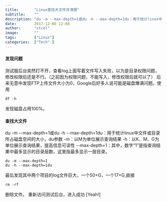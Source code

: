 ```yaml
---
title:       "Linux查找大文件并清理"
subtitle:    ""
description: "du -m --max-depth=1或du -h --max-depth=1du：用于统计linux中文件或目录所占磁盘空间的大小"
date:        2017-12-06 12:08
author:      "xtcel"
image:       ""
tags:        ["Linux"]
categories:  ["Tech" ]
---
```


#### 发现问题

测试服后台突然打不开，查看log上面写着文件写入失败，以为是目录权限问题，修改权限后还是不行。（之前因为权限问题，不能写入，修改权限后就可以了）
后来无意中发现FTP上传文件大小为0，Google后好多人说可能是磁盘爆满问题。使用

```shell
df -h
```

发现磁盘占用100%。

#### 查找大文件

du -m --max-depth=1或du -h --max-depth=1du：用于统计linux中文件或目录所占磁盘空间的大小，du参数
-m：以M为单位展示查询结果
-h：以K、M、G为单位展示查询结果，提高信息可读性
--max-depth=1：其中，数字“1”是指查询结果中最多显示的目录层数，这里指最多显示一层目录。

```shell
du -m --max-depth=1
du -h --max-depth=1du
```

最后发现其中两个项目的log文件巨大，一个50+G，一个17+G,直接

```shell
rm -rf 
```

删除文件。
重新访问测试后台，进入成功 [Yeah!]
